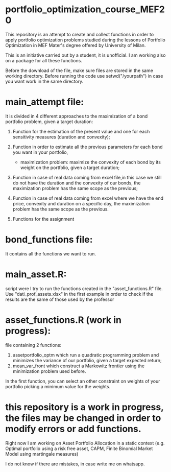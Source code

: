 # portfolio_optimization_course_MEF20
This repository is an attempt to create and collect functions in order to apply portfolio optimization problems studied during the lessons of Portfolio Optimization in MEF Mater's degree offered by University of Milan.

This is an initiative carried out by a student, it is unofficial. I am working also on a package for all these functions.

Before the  download of the file, make sure files are stored in the same working directory. 
Before running the code use setwd("/yourpath") in case you want work in the same directory.

# main_attempt file:
It is divided in 4 different approaches to the maximization of a bond portfolio problem, given a target duration:

1) Function for the estimation of the present value and one for each sensitivity measures (duration and convexity);

2) Function in order to estimate all the previous parameters for each bond you want in your portfolio,
  
   - maximization problem: maximize the convexity of each bond by its weight on the portfolio, given a target duration;

3) Function in case of real data coming from excel file,in this case we still do not have the duration and the convexity of our bonds, the maximization problem has the same scope as the previous;

4) Function in case of real data coming from excel where we have the end price, convexity and duration on a specific day, the maximization problem has the same scope as the previous.

5) Functions for the assignment

# bond_functions file:
It contains all the functions we want to run. 

# main_asset.R:
script were I try to run the functions created in the "asset_functions.R" file. Use "dati_prof_assets.xlsx" in the first example in order to check if the results are the same of those used by the professor

# asset_functions.R (work in progress):
file containing 2 functions:

  1) assetportfolio_optm which run a quadratic programming problem and minimizes the variance of our portfolio, given a target expected return;
  2) mean_var_front which construct a Markowitz frontier using the minimization problem used before.
  
 In the first function, you can select an other constraint on weights of your portfolio picking a minimum value for the weights.
# this repository is a work in progress, the files may be changed in order to modify errors or add functions.
Right now I am working on Asset Portfolio Allocation in a static context (e.g. Optimal portfolio using a risk free asset, CAPM, Finite Binomial Market Model using martingale measures)

I do not know if there are mistakes, in case write me on whatsapp.


  
